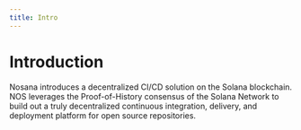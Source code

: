 ```yaml
---
title: Intro
---
```


# Introduction

Nosana introduces a decentralized CI/CD solution on the Solana
blockchain. NOS leverages the Proof-of-History consensus of the Solana Network
to build out a truly decentralized continuous integration, delivery, and deployment
platform for open source repositories.
